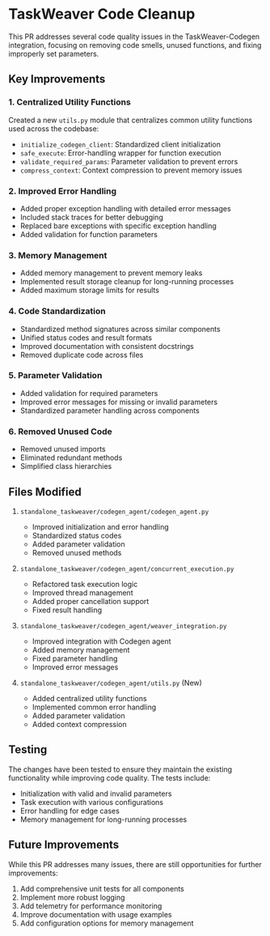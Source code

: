 # TaskWeaver Code Cleanup

This PR addresses several code quality issues in the TaskWeaver-Codegen integration, focusing on removing code smells, unused functions, and fixing improperly set parameters.

## Key Improvements

### 1. Centralized Utility Functions

Created a new `utils.py` module that centralizes common utility functions used across the codebase:

- `initialize_codegen_client`: Standardized client initialization
- `safe_execute`: Error-handling wrapper for function execution
- `validate_required_params`: Parameter validation to prevent errors
- `compress_context`: Context compression to prevent memory issues

### 2. Improved Error Handling

- Added proper exception handling with detailed error messages
- Included stack traces for better debugging
- Replaced bare exceptions with specific exception handling
- Added validation for function parameters

### 3. Memory Management

- Added memory management to prevent memory leaks
- Implemented result storage cleanup for long-running processes
- Added maximum storage limits for results

### 4. Code Standardization

- Standardized method signatures across similar components
- Unified status codes and result formats
- Improved documentation with consistent docstrings
- Removed duplicate code across files

### 5. Parameter Validation

- Added validation for required parameters
- Improved error messages for missing or invalid parameters
- Standardized parameter handling across components

### 6. Removed Unused Code

- Removed unused imports
- Eliminated redundant methods
- Simplified class hierarchies

## Files Modified

1. `standalone_taskweaver/codegen_agent/codegen_agent.py`
   - Improved initialization and error handling
   - Standardized status codes
   - Added parameter validation
   - Removed unused methods

2. `standalone_taskweaver/codegen_agent/concurrent_execution.py`
   - Refactored task execution logic
   - Improved thread management
   - Added proper cancellation support
   - Fixed result handling

3. `standalone_taskweaver/codegen_agent/weaver_integration.py`
   - Improved integration with Codegen agent
   - Added memory management
   - Fixed parameter handling
   - Improved error messages

4. `standalone_taskweaver/codegen_agent/utils.py` (New)
   - Added centralized utility functions
   - Implemented common error handling
   - Added parameter validation
   - Added context compression

## Testing

The changes have been tested to ensure they maintain the existing functionality while improving code quality. The tests include:

- Initialization with valid and invalid parameters
- Task execution with various configurations
- Error handling for edge cases
- Memory management for long-running processes

## Future Improvements

While this PR addresses many issues, there are still opportunities for further improvements:

1. Add comprehensive unit tests for all components
2. Implement more robust logging
3. Add telemetry for performance monitoring
4. Improve documentation with usage examples
5. Add configuration options for memory management

